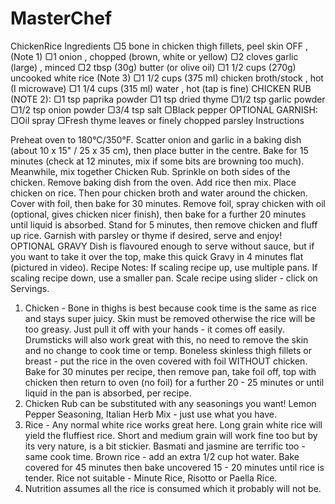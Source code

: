 # MasterChef
ChickenRice
Ingredients
▢5 bone in chicken thigh fillets, peel skin OFF , (Note 1)
▢1 onion , chopped (brown, white or yellow)
▢2 cloves garlic (large) , minced
▢2 tbsp (30g) butter (or olive oil)
▢1 1/2 cups (270g) uncooked white rice (Note 3)
▢1 1/2 cups (375 ml) chicken broth/stock , hot (I microwave)
▢1 1/4 cups (315 ml) water , hot (tap is fine)
CHICKEN RUB (NOTE 2):
▢1 tsp paprika powder
▢1 tsp dried thyme
▢1/2 tsp garlic powder
▢1/2 tsp onion powder
▢3/4 tsp salt
▢Black pepper
OPTIONAL GARNISH:
▢Oil spray
▢Fresh thyme leaves or finely chopped parsley
Instructions

Preheat oven to 180°C/350°F.
Scatter onion and garlic in a baking dish (about 10 x 15" / 25 x 35 cm), then place butter in the centre. Bake for 15 minutes (check at 12 minutes, mix if some bits are browning too much).
Meanwhile, mix together Chicken Rub. Sprinkle on both sides of the chicken.
Remove baking dish from the oven. Add rice then mix.
Place chicken on rice. Then pour chicken broth and water around the chicken.
Cover with foil, then bake for 30 minutes. Remove foil, spray chicken with oil (optional, gives chicken nicer finish), then bake for a further 20 minutes until liquid is absorbed.
Stand for 5 minutes, then remove chicken and fluff up rice. Garnish with parsley or thyme if desired, serve and enjoy!
OPTIONAL GRAVY
Dish is flavoured enough to serve without sauce, but if you want to take it over the top, make this quick Gravy in 4 minutes flat (pictured in video).
 Recipe Notes:
If scaling recipe up, use multiple pans. If scaling recipe down, use a smaller pan. Scale recipe using slider - click on Servings.
1. Chicken - Bone in thighs is best because cook time is the same as rice and stays super juicy. Skin must be removed otherwise the rice will be too greasy. Just pull it off with your hands - it comes off easily.
Drumsticks will also work great with this, no need to remove the skin and no change to cook time or temp.
Boneless skinless thigh fillets or breast - put the rice in the oven covered with foil WITHOUT chicken. Bake for 30 minutes per recipe, then remove pan, take foil off, top with chicken then return to oven (no foil) for a further 20 - 25 minutes or until liquid in the pan is absorbed, per recipe. 
2. Chicken Rub can be substituted with any seasonings you want! Lemon Pepper Seasoning, Italian Herb Mix - just use what you have.
3. Rice - Any normal white rice works great here. Long grain white rice will yield the fluffiest rice. Short and medium grain will work fine too but by its very nature, is a bit stickier. Basmati and jasmine are terrific too - same cook time.
Brown rice - add an extra 1/2 cup hot water. Bake covered for 45 minutes then bake uncovered 15 - 20 minutes until rice is tender. 
Rice not suitable - Minute Rice, Risotto or Paella Rice.
4. Nutrition assumes all the rice is consumed which it probably will not be.
